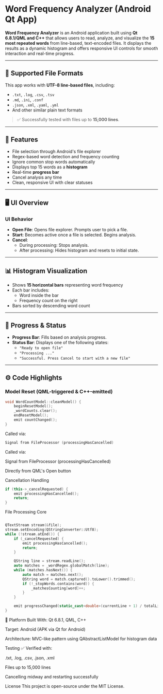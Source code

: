 # Word Frequency Analyzer (Android Qt App)

**Word Frequency Analyzer** is an Android application built using **Qt 6.8.1/QML and C++** that allows users to read, analyze, and visualize the **15 most repeated words** from line-based, text-encoded files. It displays the results as a dynamic histogram and offers responsive UI controls for smooth interaction and real-time progress.

---

## 📂 Supported File Formats

This app works with **UTF-8 line-based files**, including:

- `.txt`, `.log`, `.csv`, `.tsv`
- `.md`, `.ini`, `.conf`
- `.json`, `.xml`, `.yaml`, `.yml`
- And other similar plain text formats

> ✅ Successfully tested with files up to **15,000 lines**.

---

## 🎯 Features

- File selection through Android's file explorer
- Regex-based word detection and frequency counting
- Ignore common stop words automatically
- Displays top 15 words as a **histogram**
- Real-time **progress bar**
- Cancel analysis any time
- Clean, responsive UI with clear statuses

---

## 🖥️ UI Overview


### UI Behavior

- **Open File**: Opens file explorer. Prompts user to pick a file.
- **Start**: Becomes active once a file is selected. Begins analysis.
- **Cancel**: 
  - During processing: Stops analysis.
  - After processing: Hides histogram and resets to initial state.

---

## 📊 Histogram Visualization

- Shows **15 horizontal bars** representing word frequency
- Each bar includes:
  - Word inside the bar
  - Frequency count on the right
- Bars sorted by descending word count

---

## 🔄 Progress & Status

- **Progress Bar**: Fills based on analysis progress.
- **Status Bar**: Displays one of the following states:
  - `"Ready to open file"`
  - `"Processing ..."`
  - `"Successful. Press Cancel to start with a new file"`

---

## ⚙️ Code Highlights

### Model Reset (QML-triggered & C++-emitted)

```cpp
void WordCountModel::cleanModel() {
    beginResetModel();
    _wordCounts.clear();
    endResetModel();
    emit countChanged();
}

```

Called via:

```cpp
Signal from FileProcessor (processingHasCancelled)
```
Called via:


Signal from FileProcessor (processingHasCancelled)

Directly from QML's Open button

Cancellation Handling

```cpp
if (this->_cancelRequested) {
    emit processingHasCancelled();
    return;
}
```
File Processing Core

```cpp

QTextStream stream(&file);
stream.setEncoding(QStringConverter::Utf8);
while (!stream.atEnd()) {
    if (_cancelRequested) {
        emit processingHasCancelled();
        return;
    }

    QString line = stream.readLine();
    auto matches = _wordRegex.globalMatch(line);
    while (matches.hasNext()) {
        auto match = matches.next();
        QString word = match.captured().toLower().trimmed();
        if (!_stopWords.contains(word)) {
            _matchesCounting[word]++;
        }
    }

    emit progressChanged(static_cast<double>(currentLine + 1) / totalLines);
}
```

📱 Platform
Built With: Qt 6.8.1, QML, C++

Target: Android (APK via Qt for Android)

Architecture: MVC-like pattern using QAbstractListModel for histogram data

Testing
✅ Verified with:

.txt, .log, .csv, .json, .xml

Files up to 15,000 lines

Cancelling midway and restarting successfully

License
This project is open-source under the MIT License.



